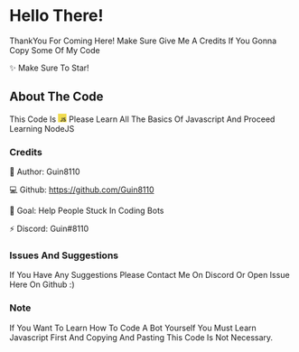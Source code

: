 # Hello There!
ThankYou For Coming Here! Make Sure Give Me A Credits If You Gonna Copy Some Of My Code

✨ Make Sure To Star! 

## About The Code
This Code Is <code><img height="15" src="https://raw.githubusercontent.com/github/explore/80688e429a7d4ef2fca1e82350fe8e3517d3494d/topics/javascript/javascript.png"></code>
Please Learn All The Basics Of Javascript And Proceed Learning NodeJS 

### Credits
🌱 Author: Guin8110

💻 Github: https://github.com/Guin8110

🥅 Goal: Help People Stuck In Coding Bots

⚡ Discord: Guin#8110 

### Issues And Suggestions
If You Have Any Suggestions Please Contact Me On Discord Or Open Issue Here On Github :)

### Note
If You Want To Learn How To Code A Bot Yourself You Must Learn Javascript First And Copying And Pasting This Code Is Not Necessary.
